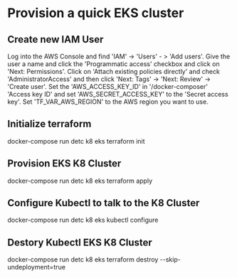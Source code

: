 # Provision a quick EKS cluster

## Create new IAM User

Log into the AWS Console and find 'IAM' -> 'Users' - > 'Add users'.  Give the user a name and click the 'Programmatic access' checkbox and click on 'Next: Permissions'. Click on 'Attach existing policies directly' and check 'AdministratorAccess' and then click 'Next: Tags' -> 'Next: Review' -> 'Create user'.  Set the 'AWS_ACCESS_KEY_ID' in '/docker-composer' 'Access key ID' and set 'AWS_SECRET_ACCESS_KEY' to the 'Secret access key'.  Set 'TF_VAR_AWS_REGION' to the AWS region you want to use.

## Initialize terraform

   docker-compose run detc k8 eks terraform init

## Provision EKS K8 Cluster

   docker-compose run detc k8 eks terraform apply

## Configure Kubectl to talk to the K8 Cluster

   docker-compose run detc k8 eks kubectl configure

## Destory Kubectl EKS K8 Cluster

   docker-compose run detc k8 eks terraform destroy --skip-undeployment=true
